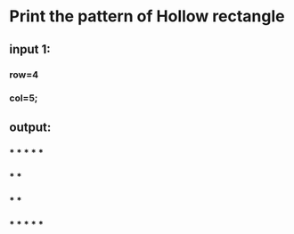 # Print the pattern of Hollow rectangle 

## input 1:
### row=4
### col=5;

## output:

### * * * * *
### *       *
### *       *
### * * * * *
